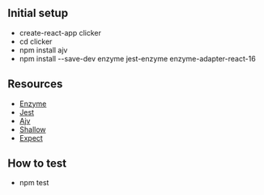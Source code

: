 ## Initial setup

- create-react-app clicker
- cd clicker
- npm install ajv
- npm install --save-dev enzyme jest-enzyme enzyme-adapter-react-16

## Resources

- [Enzyme](https://airbnb.io/enzyme/)
- [Jest](https://jestjs.io/en/)
- [Ajv](https://www.npmjs.com/package/ajv)
- [Shallow](https://airbnb.io/enzyme/docs/api/ShallowWrapper/shallow.html)
- [Expect](https://jestjs.io/docs/en/expect#tobevalue)

## How to test

- npm test
